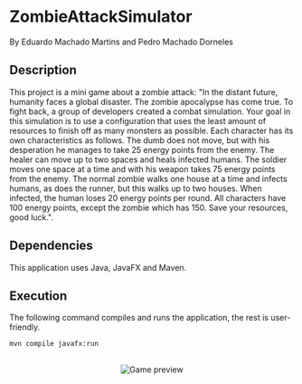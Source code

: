 # ZombieAttackSimulator
By Eduardo Machado Martins and Pedro Machado Dorneles
## Description
This project is a mini game about a zombie attack: "In the distant future, humanity faces a global disaster. The zombie apocalypse has come true. To fight back, a group of developers created a combat simulation. Your goal in this simulation is to use a configuration that uses the least amount of resources to finish off as many monsters as possible. Each character has its own characteristics as follows. The dumb does not move, but with his desperation he manages to take 25 energy points from the enemy. The healer can move up to two spaces and heals infected humans. The soldier moves one space at a time and with his weapon takes 75 energy points from the enemy. The normal zombie walks one house at a time and infects humans, as does the runner, but this walks up to two houses. When infected, the human loses 20 energy points per round. All characters have 100 energy points, except the zombie which has 150. Save your resources, good luck.".

## Dependencies
This application uses Java, JavaFX and Maven.
## Execution
The following command compiles and runs the application, the rest is user-friendly.
```
mvn compile javafx:run
```
##
<div align="center">  
  <img src="https://cdn.discordapp.com/attachments/1076157666986049598/1076165061795643492/zas.png" alt="Game preview" /> 
</div>
